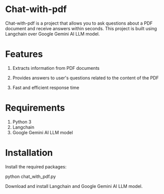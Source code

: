 # Chat-with-pdf
Chat-with-pdf is a project that allows you to ask questions about a PDF document and receive answers within seconds. This project is built using Langchain over Google Gemini AI LLM model.

# Features
1. Extracts information from PDF documents

2. Provides answers to user's questions related to the content of the PDF

3. Fast and efficient response time

# Requirements
1. Python 3
2. Langchain
3. Google Gemini AI LLM model

# Installation
Install the required packages:

python chat_with_pdf.py

Download and install Langchain and Google Gemini AI LLM model.

